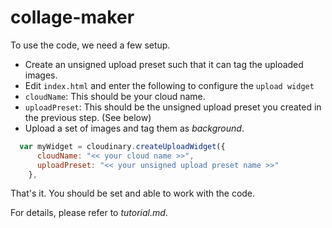 # collage-maker

To use the code, we need a few setup. 

* Create an unsigned upload preset such that it can tag the uploaded images.
* Edit `index.html` and enter the following to configure the `upload widget`
 * `cloudName`: This should be your cloud name.
 * `uploadPreset`: This should be the unsigned upload preset you created in the previous step. (See below)
* Upload a set of images and tag them as _background_.

```javascript
  var myWidget = cloudinary.createUploadWidget({
      cloudName: "<< your cloud name >>",
      uploadPreset: "<< your unsigned upload preset name >>"
    },
```

That's it. You should be set and able to work with the code.

For details, please refer to _tutorial.md_.